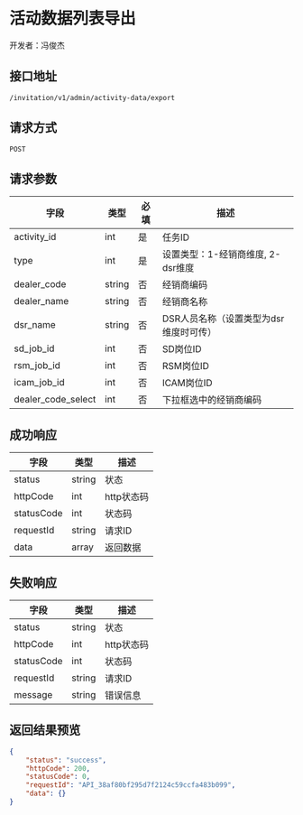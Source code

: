 # 活动数据列表导出

开发者：冯俊杰

## 接口地址

`/invitation/v1/admin/activity-data/export`

## 请求方式

`POST`

## 请求参数

| 字段 | 类型   | 必填 | 描述     |
| ---- | ------ | ---- | -------- |
| activity_id   | int    | 是   | 任务ID   |
| type   | int    | 是   | 设置类型：1-经销商维度, 2-dsr维度   |
| dealer_code   | string    | 否   | 经销商编码   |
| dealer_name   | string    | 否   | 经销商名称   |
| dsr_name   | string    | 否   | DSR人员名称（设置类型为dsr维度时可传）   |
| sd_job_id   | int    | 否   | SD岗位ID   |
| rsm_job_id   | int    | 否   | RSM岗位ID   |
| icam_job_id   | int    | 否   | ICAM岗位ID   |
| dealer_code_select   | int    | 否   | 下拉框选中的经销商编码   |

## 成功响应

| 字段       | 类型    | 描述        |
| ---------- | ------- | ----------- |
| status    | string  | 状态    |
| httpCode     | int  | http状态码    |
| statusCode | int  | 状态码 |
| requestId | string  | 请求ID |
| data  | array  | 返回数据      |

## 失败响应

| 字段       | 类型    | 描述        |
| ---------- | ------- | ----------- |
| status    | string  | 状态    |
| httpCode     | int  | http状态码    |
| statusCode | int  | 状态码 |
| requestId | string  | 请求ID |
| message  | string  | 错误信息      |

## 返回结果预览

```json
{
    "status": "success",
    "httpCode": 200,
    "statusCode": 0,
    "requestId": "API_38af80bf295d7f2124c59ccfa483b099",
    "data": {}
}
```